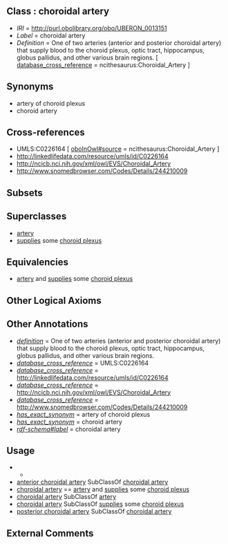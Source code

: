 
## Class : choroidal artery

 * *IRI* = http://purl.obolibrary.org/obo/UBERON_0013151
 * *Label* = choroidal artery
 * *Definition* = One of two arteries (anterior and posterior choroidal artery) that supply blood to the choroid plexus, optic tract, hippocampus, globus pallidus, and other various brain regions. [ [database_cross_reference](../../ef/oboInOwl#hasDbXref.md) = ncithesaurus:Choroidal_Artery ]

## Synonyms

 * artery of choroid plexus
 * choroid artery

## Cross-references

 * UMLS:C0226164 [ [oboInOwl#source](../../ce/oboInOwl#source.md) = ncithesaurus:Choroidal_Artery ]
 * http://linkedlifedata.com/resource/umls/id/C0226164
 * http://ncicb.nci.nih.gov/xml/owl/EVS/Choroidal_Artery
 * http://www.snomedbrowser.com/Codes/Details/244210009

## Subsets


## Superclasses

 * [artery](../../UBERON/37/UBERON_0001637.md)
 * [supplies](../../RO/78/RO_0002178.md) some [choroid plexus](../../UBERON/86/UBERON_0001886.md)

## Equivalencies

 * [artery](../../UBERON/37/UBERON_0001637.md) and [supplies](../../RO/78/RO_0002178.md) some [choroid plexus](../../UBERON/86/UBERON_0001886.md)

## Other Logical Axioms


## Other Annotations

 * *[definition](../../IAO/15/IAO_0000115.md)* = One of two arteries (anterior and posterior choroidal artery) that supply blood to the choroid plexus, optic tract, hippocampus, globus pallidus, and other various brain regions.
 * *[database_cross_reference](../../ef/oboInOwl#hasDbXref.md)* = UMLS:C0226164
 * *[database_cross_reference](../../ef/oboInOwl#hasDbXref.md)* = http://linkedlifedata.com/resource/umls/id/C0226164
 * *[database_cross_reference](../../ef/oboInOwl#hasDbXref.md)* = http://ncicb.nci.nih.gov/xml/owl/EVS/Choroidal_Artery
 * *[database_cross_reference](../../ef/oboInOwl#hasDbXref.md)* = http://www.snomedbrowser.com/Codes/Details/244210009
 * *[has_exact_synonym](../../ym/oboInOwl#hasExactSynonym.md)* = artery of choroid plexus
 * *[has_exact_synonym](../../ym/oboInOwl#hasExactSynonym.md)* = choroid artery
 * *[rdf-schema#label](../../el/rdf-schema#label.md)* = choroidal artery

## Usage

 * -
 * [anterior choroidal artery](../../UBERON/96/UBERON_0014696.md) SubClassOf [choroidal artery](../../UBERON/51/UBERON_0013151.md)
 * [choroidal artery](../../UBERON/51/UBERON_0013151.md) == [artery](../../UBERON/37/UBERON_0001637.md) and [supplies](../../RO/78/RO_0002178.md) some [choroid plexus](../../UBERON/86/UBERON_0001886.md)
 * [choroidal artery](../../UBERON/51/UBERON_0013151.md) SubClassOf [artery](../../UBERON/37/UBERON_0001637.md)
 * [choroidal artery](../../UBERON/51/UBERON_0013151.md) SubClassOf [supplies](../../RO/78/RO_0002178.md) some [choroid plexus](../../UBERON/86/UBERON_0001886.md)
 * [posterior choroidal artery](../../UBERON/97/UBERON_0014697.md) SubClassOf [choroidal artery](../../UBERON/51/UBERON_0013151.md)

## External Comments

